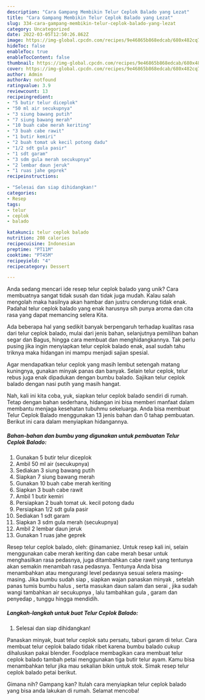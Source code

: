 ```yaml
---
description: "Cara Gampang Membikin Telur Ceplok Balado yang Lezat"
title: "Cara Gampang Membikin Telur Ceplok Balado yang Lezat"
slug: 334-cara-gampang-membikin-telur-ceplok-balado-yang-lezat
category: Uncategorized
date: 2022-03-05T12:50:26.862Z
image: https://img-global.cpcdn.com/recipes/9e46865b868edcab/680x482cq70/telur-ceplok-balado-foto-resep-utama.jpg
hideToc: false
enableToc: true
enableTocContent: false
thumbnail: https://img-global.cpcdn.com/recipes/9e46865b868edcab/680x482cq70/telur-ceplok-balado-foto-resep-utama.jpg
cover: https://img-global.cpcdn.com/recipes/9e46865b868edcab/680x482cq70/telur-ceplok-balado-foto-resep-utama.jpg
author: Admin
authorAv: notfound
ratingvalue: 3.9
reviewcount: 13
recipeingredient:
- "5 butir telur diceplok"
- "50 ml air secukupnya"
- "3 siung bawang putih"
- "7 siung bawang merah"
- "10 buah cabe merah keriting"
- "3 buah cabe rawit"
- "1 butir kemiri"
- "2 buah tomat uk kecil potong dadu"
- "1/2 sdt gula pasir"
- "1 sdt garam"
- "3 sdm gula merah secukupnya"
- "2 lembar daun jeruk"
- "1 ruas jahe geprek"
recipeinstructions:

- "Selesai dan siap dihidangkan!"
categories:
- Resep
tags:
- telur
- ceplok
- balado

katakunci: telur ceplok balado 
nutrition: 208 calories
recipecuisine: Indonesian
preptime: "PT11M"
cooktime: "PT45M"
recipeyield: "4"
recipecategory: Dessert

---
```





Anda sedang mencari ide resep telur ceplok balado yang unik? Cara membuatnya sangat tidak susah dan tidak juga mudah. Kalau salah mengolah maka hasilnya akan hambar dan justru cenderung tidak enak. Padahal telur ceplok balado yang enak harusnya sih punya aroma dan cita rasa yang dapat memancing selera Kita.





Ada beberapa hal yang sedikit banyak berpengaruh terhadap kualitas rasa dari telur ceplok balado, mulai dari jenis bahan, selanjutnya pemilihan bahan segar dan Bagus, hingga cara membuat dan menghidangkannya. Tak perlu pusing jika ingin menyiapkan telur ceplok balado enak,      asal sudah tahu triknya maka hidangan ini mampu menjadi sajian spesial.














Agar mendapatkan telur ceplok yang masih lembut setengah matang kuningnya, gunakan minyak panas dan banyak. Selain telur ceplok, telur rebus juga enak dipadukan dengan bumbu balado. Sajikan telur ceplok balado dengan nasi putih yang masih hangat.






Nah, kali ini kita coba, yuk, siapkan telur ceplok balado sendiri di rumah. Tetap dengan bahan sederhana, hidangan ini bisa memberi manfaat dalam membantu menjaga kesehatan tubuhmu sekeluarga. Anda bisa membuat Telur Ceplok Balado menggunakan 13 jenis bahan dan 0 tahap pembuatan. Berikut ini cara dalam menyiapkan hidangannya.

<!--inarticleads1-->

##### Bahan-bahan dan bumbu yang digunakan untuk pembuatan Telur Ceplok Balado:

1. Gunakan 5 butir telur diceplok
1. Ambil 50 ml air (secukupnya)
1. Sediakan 3 siung bawang putih
1. Siapkan 7 siung bawang merah
1. Gunakan 10 buah cabe merah keriting
1. Siapkan 3 buah cabe rawit
1. Ambil 1 butir kemiri
1. Persiapkan 2 buah tomat uk. kecil potong dadu
1. Persiapkan 1/2 sdt gula pasir
1. Sediakan 1 sdt garam
1. Siapkan 3 sdm gula merah (secukupnya)
1. Ambil 2 lembar daun jeruk
1. Gunakan 1 ruas jahe geprek


Resep telur ceplok balado, oleh: @inamaniez. Untuk resep kali ini, selain menggunakan cabe merah keriting dan cabe merah besar untuk menghasilkan rasa pedasnya, juga ditambahkan cabe rawit yang tentunya akan semakin menambah rasa pedasnya. Tentunya Anda bisa menambahkan atau mengurangi level pedasnya sesuai selera masing-masing. Jika bumbu sudah siap , siapkan wajan panaskan minyak , setelah panas tumis bumbu halus , serta masukan daun salam dan serai , jika sudah wangi tambahkan air secukupnya , lalu tambahkan gula , garam dan penyedap , tunggu hingga mendidih. 

<!--inarticleads2-->

##### Langkah-langkah untuk buat Telur Ceplok Balado:


1. Selesai dan siap dihidangkan!

Panaskan minyak, buat telur ceplok satu persatu, taburi garam di telur. Cara membuat telur ceplok balado tidak ribet karena bumbu balado cukup dihaluskan pakai blender. Foodplace membagikan cara membuat telur ceplok balado tambah petai menggunakan tiga butir telur ayam. Kamu bisa menambahkan telur jika mau sekalian bikin untuk stok. Simak resep telur ceplok balado petai berikut. 

Gimana nih? Gampang kan? Itulah cara menyiapkan telur ceplok balado yang bisa anda lakukan di rumah. Selamat mencoba!
